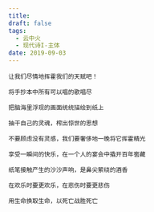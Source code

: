 ```yaml
---
title: 
draft: false
tags:
  - 云中火
  - 现代诗I-主体
date: 2019-09-03
---
```

	
	让我们尽情地挥霍我们的天赋吧！
	
	将手抄本中所有可以唱的歌唱尽
	
	把脑海里浮现的画面统统描绘到纸上
	
	抽干自己的灵魂，榨出惊世的思想
	
	不要顾虑没有灵感，我们要奢侈地一晚将它挥霍精光
	
	享受一瞬间的快乐，在一个人的宴会中撬开百年窖藏
	
	纸笔接触产生的沙沙声响，是鼻尖萦绕的酒香
	
	在欢乐时要更欢乐，在悲伤时要更悲伤
	
	用生命换取生命，以死亡战胜死亡
	
